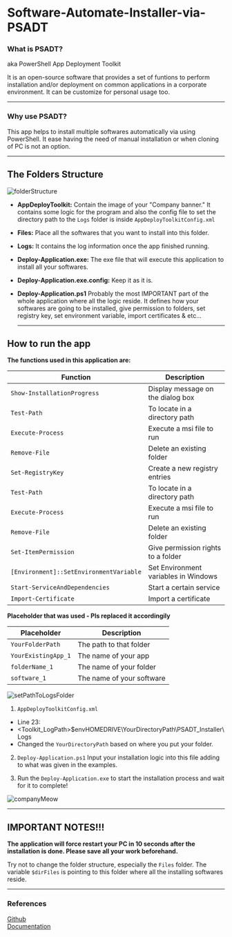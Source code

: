 # Software-Automate-Installer-via-PSADT

### What is PSADT?

aka PowerShell App Deployment Toolkit

It is an open-source software that provides a set of funtions to perform installation and/or deployment on common applications in a corporate environment. It can be customize for personal usage too.

---

### Why use PSADT?

This app helps to install multiple softwares automatically via using PowerShell. It ease having the need of manual installation or when cloning of PC is not an option.

---

## The Folders Structure

![folderStructure](https://github.com/eggOnion/Software-Automate-Installer-via-PSADT/blob/main/imageSource/folderStructure.png?raw=true)

- **AppDeployToolkit:** Contain the image of your "Company banner." It contains some logic for the program and also the config file to set the directory path to the `Logs` folder is inside `AppDeployToolkitConfig.xml`

- **Files:** Place all the softwares that you want to install into this folder.

- **Logs:** It contains the log information once the app finished running.

- **Deploy-Application.exe:** The exe file that will execute this application to install all your softwares.

- **Deploy-Application.exe.config:** Keep it as it is.

- **Deploy-Application.ps1** Probably the most IMPORTANT part of the whole application where all the logic reside. It defines how your softwares are going to be installed, give permission to folders, set registry key, set environment variable, import certificates & etc...

  ***

## How to run the app

**The functions used in this application are:**

| Function                              | Description                          |
| ------------------------------------- | ------------------------------------ |
| `Show-InstallationProgress`             | Display message on the dialog box    |
| `Test-Path`                             | To locate in a directory path        |
| `Execute-Process`                       | Execute a msi file to run            |
| `Remove-File`                           | Delete an existing folder            |
| `Set-RegistryKey`                       | Create a new registry entries        |
| `Test-Path`                             | To locate in a directory path        |
| `Execute-Process`                       | Execute a msi file to run            |
| `Remove-File`                           | Delete an existing folder            |
| `Set-ItemPermission`                    | Give permission rights to a folder   |
| `[Environment]::SetEnvironmentVariable` | Set Environment variables in Windows |
| `Start-ServiceAndDependencies`          | Start a certain service              |
| `Import-Certificate`                    | Import a certificate                 |

**Placeholder that was used - Pls replaced it accordingily**

| Placeholder       | Description               |
| ----------------- | ------------------------- |
| `YourFolderPath`    | The path to that folder   |
| `YourExistingApp_1` | The name of your app      |
| `folderName_1`      | The name of your folder   |
| `software_1`        | The name of your software |

![setPathToLogsFolder](https://github.com/eggOnion/Software-Automate-Installer-via-PSADT/blob/main/imageSource/setPathToLogsFolder.png?raw=true)

1. `AppDeployToolkitConfig.xml`

- Line 23:
- <Toolkit_LogPath>$envHOMEDRIVE\YourDirectoryPath\PSADT_Installer\Logs
- Changed the `YourDirectoryPath` based on where you put your folder.

2. `Deploy-Application.ps1`
   Input your installation logic into this file adding to what was given in the examples.

3. Run the `Deploy-Application.exe` to start the installation process and wait for it to complete!

![companyMeow](https://github.com/eggOnion/Software-Automate-Installer-via-PSADT/blob/main/imageSource/companyMeow.png?raw=true)

---

## IMPORTANT NOTES!!!

**The application will force restart your PC in 10 seconds after the installation is done. Please save all your work beforehand.**

Try not to change the folder structure, especially the `Files` folder. The variable `$dirFiles` is pointing to this folder where all the installing softwares reside.

---

### References

[Github](https://github.com/PSAppDeployToolkit/PSAppDeployToolkit)<br/>
[Documentation](https://psappdeploytoolkit.com/docs/)
